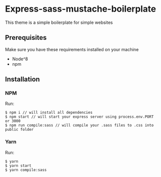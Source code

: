 # Express-sass-mustache-boilerplate

This theme is a simple boilerplate for simple websites

## Prerequisites
Make sure you have these requirements installed on your machine
* Node^8
* npm

## Installation

### NPM
Run:
```
$ npm i // will install all dependencies
$ npm start // will start your express server using process.env.PORT or 3000
$ npm run compile:sass // will compile your .sass files to .css into public folder 
```

### Yarn
Run:
```
$ yarn
$ yarn start
$ yarn compile:sass
```